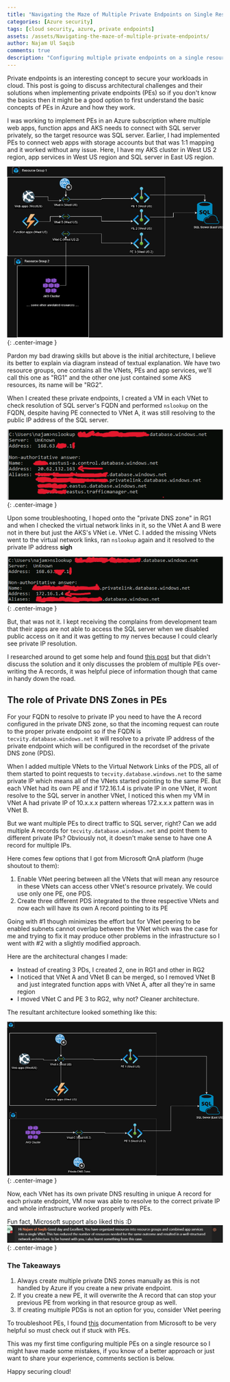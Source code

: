 ```yaml
---
title: "Navigating the Maze of Multiple Private Endpoints on Single Resource in Azure"
categories: [Azure security]
tags: [cloud security, azure, private endpoints]
assets: /assets/Navigating-the-maze-of-multiple-private-endpoints/
author: Najam Ul Saqib
comments: true
description: "Configuring multiple private endpoints on a single resource in Azure though sounds simple but it can quickly become complex and get out of the hand. I discuss in this post of case where I overcame this challenge."
---
```


Private endpoints is an interesting concept to secure your workloads in cloud. This post is going to discuss architectural challenges and their solutions when implementing private endpoints (PEs) so if you don't know the basics then it might be a good option to first understand the basic concepts of PEs in Azure and how they work.

I was working to implement PEs in an Azure subscription where multiple web apps, function apps and AKS needs to connect with SQL server privately, so the target resource was SQL server. Earlier, I had implemented PEs to connect web apps with storage accounts but that was 1:1 mapping and it worked without any issue. Here, I have my AKS cluster in West US 2 region, app services in West US region and SQL server in East US region.

![Initial Architecture](/assets/Navigating-the-maze-of-multiple-private-endpoints/Initial-architecture.drawio.png){: .center-image }

Pardon my bad drawing skills but above is the initial architecture, I believe its better to explain via diagram instead of textual explanation. We have two resource groups, one contains all the VNets, PEs and app services, we'll call this one as "RG1" and the other one just contained some AKS resources, its name will be "RG2". 

When I created these private endpoints, I created a VM in each VNet to check resolution of SQL server's FQDN and performed `nslookup` on the FQDN, despite having PE connected to VNet A, it was still resolving to the public IP address of the SQL server.

![Public IP](/assets/Navigating-the-maze-of-multiple-private-endpoints/publicIP.png){: .center-image }

Upon some troubleshooting, I hoped onto the "private DNS zone" in RG1 and when I checked the virtual network links in it, so the VNet A and B were not in there but just the AKS's VNet i.e. VNet C. I added the missing VNets went to the virtual network links, ran `nslookup` again and it resolved to the private IP address ****sigh****

![Private IP](/assets/Navigating-the-maze-of-multiple-private-endpoints/privateIP.png){: .center-image }

But, that was not it. I kept receiving the complains from development team that their apps are not able to access the SQL server when we disabled public access on it and it was getting to my nerves because I could clearly see private IP resolution.

I researched around to get some help and found [this post](https://www.jannemattila.com/azure/2024/01/29/multiple-private-endpoints.html) but that didn't discuss the solution and it only discusses the problem of multiple PEs over-writing the A records, it was helpful piece of information though that came in handy down the road.

## The role of Private DNS Zones in PEs

For your FQDN to resolve to private IP you need to have the A record configured in the private DNS zone, so that the incoming request can route to the proper private endpoint so if the FQDN is `tecvity.database.windows.net` it will resolve to a private IP address of the private endpoint which will be configured in the recordset of the private DNS zone (PDS).

When I added multiple VNets to the Virtual Network Links of the PDS, all of them started to point requests to `tecvity.database.windows.net` to the same private IP which means all of the VNets started pointing to the same PE. But each VNet had its own PE and if 172.16.1.4 is private IP in one VNet, it wont resolve to the SQL server in another VNet, I noticed this when my VM in VNet A had private IP of 10.x.x.x pattern whereas 172.x.x.x pattern was in VNet B.

But we want multiple PEs to direct traffic to SQL server, right? Can we add multiple A records for `tecvity.database.windows.net` and point them to different private IPs? Obviously not, it doesn't make sense to have one A record for multiple IPs.

Here comes few options that I got from Microsoft QnA platform (huge shoutout to them):
1. Enable VNet peering between all the VNets that will mean any resource in these VNets can access other VNet's resource privately. We could use only one PE, one PDS.
2. Create three different PDS integrated to the three respective VNets and now each will have its own A record pointing to its PE

Going with #1 though minimizes the effort but for VNet peering to be enabled subnets cannot overlap between the VNet which was the case for me and trying to fix it may produce other problems in the infrastructure so I went with #2 with a slightly modified approach.

Here are the architectural changes I made:
- Instead of creating 3 PDs, I created 2, one in RG1 and other in RG2
- I noticed that VNet A and VNet B can be merged, so I removed VNet B and just integrated function apps with VNet A, after all they're in same region
- I moved VNet C and PE 3 to RG2, why not? Cleaner architecture.

The resultant architecture looked something like this:

![Final Architecture](/assets/Navigating-the-maze-of-multiple-private-endpoints/final-arch.drawio.png){: .center-image }

Now, each VNet has its own private DNS resulting in unique A record for each private endpoint, VM now was able to resolve to the correct private IP and whole infrastructure worked properly with PEs.

Fun fact, Microsoft support also liked this :D
![MS Support](/assets/Navigating-the-maze-of-multiple-private-endpoints/support.png){: .center-image }


### The Takeaways
1. Always create multiple private DNS zones manually as this is not handled by Azure if you create a new private endpoint.
2. If you create a new PE, it will overwrite the A record that can stop your previous PE from working in that resource group as well.
3. If creating multiple PDSs is not an option for you, consider VNet peering


To troubleshoot PEs, I found [this](https://learn.microsoft.com/en-us/azure/private-link/troubleshoot-private-endpoint-connectivity) documentation from Microsoft to be very helpful so must check out if stuck with PEs.

This was my first time configuring multiple PEs on a single resource so I might have made some mistakes, if you know of a better approach or just want to share your experience, comments section is below.

Happy securing cloud!